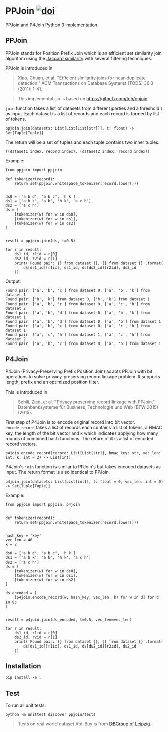 # PPJoin [![doi](https://zenodo.org/badge/DOI/10.5281/zenodo.3924703.svg)](https://doi.org/10.5281/zenodo.3924703)

PPJoin and P4Join Python 3 implementation.

## PPJoin

PPJoin stands for Position Prefix Join which is an efficient set similarity join algorithm using the [Jaccard similarity](https://en.wikipedia.org/wiki/Jaccard_index) with several filtering techniques.


PPJoin is introduced in

> Xiao, Chuan, et al. "Efficient similarity joins for near-duplicate detection." ACM Transactions on Database Systems (TODS) 36.3 (2011): 1-41.

> This implementation is based on https://github.com/teh/ppjoin.

`join` function takes a list of datasets from different parties and a threshold `t` as input. 
Each dataset is a list of records and each record is formed by list of tokens.

```
ppjoin.join(datasets: List[List[List[str]]], t: float) -> Set[Tuple[Tuple]]
```

The return will be a set of tuples and each tuple contains two inner tuples:

```
((dataset1 index, record index), (dataset2 index, record index))
```

Example:

```
from ppjoin import ppjoin

def tokenizer(record):
    return set(ppjoin.whitespace_tokenizer(record.lower()))


ds0 = ['a b d', 'a b c', 'h k']
ds1 = ['a b k', 'a b', 'h k', 'a c h']
ds2 = ['a c h']
ds = [
    [tokenizer(w) for w in ds0],
    [tokenizer(w) for w in ds1],
    [tokenizer(w) for w in ds2]
]


result = ppjoin.join(ds, t=0.5)

for r in result:
    ds1_id, r1id = r[0]
    ds2_id, r2id = r[1]
    print('Found pair: {} from dataset {}, {} from dataset {}'.format(
        ds[ds1_id][r1id], ds1_id, ds[ds2_id][r2id], ds2_id
    ))
```

Output:

```
Found pair: ['a', 'b', 'c'] from dataset 0, ['a', 'b', 'k'] from dataset 1
Found pair: ['h', 'k'] from dataset 0, ['h', 'k'] from dataset 1
Found pair: ['a', 'b', 'c'] from dataset 0, ['a', 'c', 'h'] from dataset 2
Found pair: ['a', 'b', 'd'] from dataset 0, ['a', 'b', 'k'] from dataset 1
Found pair: ['a', 'b', 'd'] from dataset 0, ['a', 'b'] from dataset 1
Found pair: ['a', 'b', 'c'] from dataset 0, ['a', 'c', 'h'] from dataset 1
Found pair: ['a', 'c', 'h'] from dataset 1, ['a', 'c', 'h'] from dataset 2
Found pair: ['a', 'b', 'c'] from dataset 0, ['a', 'b'] from dataset 1
```

## P4Join

P4Join (Privacy-Preserving Prefix Position Join) adapts PPJoin with bit operations to solve privacy-preserving record linkage problem. 
It supports length, prefix and an optimized position filter.


This is introduced in

> Sehili, Ziad, et al. "Privacy preserving record linkage with PPJoin." Datenbanksysteme für Business, Technologie und Web (BTW 2015) (2015).


First step of P4Join is to encode original record into bit vector. 
`encode_record` takes a list of records each contains a list of tokens, a HMAC key, the length of the bit vector and k which indicates applying how many rounds of combined hash functions.
The return of it is a list of encoded record vectors.

```
p4join.encode_record(record: List[List[str]], hmac_key: str, vec_len: int, k: int = 2) -> List[int]
```


P4Join's `join` function is similar to PPJoin's but takes encoded datasets as input. The return format is also identical to PPJoin.

```
p4join.join(datasets: List[List[int]], t: float = 0, vec_len: int = 0) -> Set[Tuple[Tuple]]
```

Example:

```
from ppjoin import ppjoin, p4join


def tokenizer(record):
    return set(ppjoin.whitespace_tokenizer(record.lower()))


hash_key = 'key'
vec_len = 40
k = 2

ds0 = ['a b d', 'a b c', 'h k']
ds1 = ['a b k', 'a b', 'h k', 'a c h']
ds2 = ['a c h']
ds = [
    [tokenizer(w) for w in ds0],
    [tokenizer(w) for w in ds1],
    [tokenizer(w) for w in ds2]
]

ds_encoded = [
    [p4join.encode_record(w, hash_key, vec_len, k) for w in d] for d in ds
]


result = p4join.join(ds_encoded, t=0.5, vec_len=vec_len)

for r in result:
    ds1_id, r1id = r[0]
    ds2_id, r2id = r[1]
    print('Found pair: {} from dataset {}, {} from dataset {}'.format(
        ds[ds1_id][r1id], ds1_id, ds[ds2_id][r2id], ds2_id
    ))
```

## Installation

```
pip install -e .
```

## Test

To run all unit tests:

```
python -m unittest discover ppjoin/tests
```

> Tests on real world dataset Abt-Buy is from [DBGroup of Leipzig](https://dbs.uni-leipzig.de/research/projects/object_matching/benchmark_datasets_for_entity_resolution).
